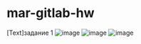 # mar-gitlab-hw
[Text]задание 1
![image](https://github.com/user-attachments/assets/31ed014c-8983-413b-9f72-b3c034b869a8)
![image](https://github.com/user-attachments/assets/8b70bb60-305c-4f60-84b8-5454c724055f)
![image](https://github.com/user-attachments/assets/0e93d2c5-384b-4d72-b17a-694dbe979a60)

